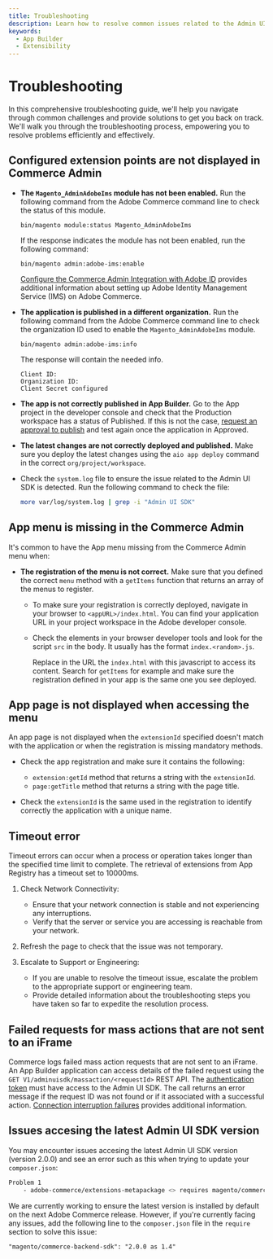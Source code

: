 ```yaml
---
title: Troubleshooting
description: Learn how to resolve common issues related to the Admin UI SDK.
keywords:
  - App Builder
  - Extensibility
---
```


# Troubleshooting

In this comprehensive troubleshooting guide, we'll help you navigate through common challenges and provide solutions to get you back on track. We'll walk you through the troubleshooting process, empowering you to resolve problems efficiently and effectively.

## Configured extension points are not displayed in Commerce Admin

*  **The `Magento_AdminAdobeIms` module has not been enabled.** Run the following command from the Adobe Commerce command line to check the status of this module.

   `bin/magento module:status Magento_AdminAdobeIms`

   If the response indicates the module has not been enabled, run the following command:

   `bin/magento admin:adobe-ims:enable`

   [Configure the Commerce Admin Integration with Adobe ID](https://experienceleague.adobe.com/docs/commerce-admin/start/admin/ims/adobe-ims-config.html#) provides additional information about setting up Adobe Identity Management Service (IMS) on Adobe Commerce.

* **The application is published in a different organization.** Run the following command from the Adobe Commerce command line to check the organization ID used to enable the `Magento_AdminAdobeIms` module.

   `bin/magento admin:adobe-ims:info`

   The response will contain the needed info.

   ```terminal
   Client ID:
   Organization ID:
   Client Secret configured
   ```

*  **The app is not correctly published in App Builder.** Go to the App project in the developer console and check that the Production workspace has a status of Published. If this is not the case, [request an approval to publish](./publish.md) and test again once the application in Approved.

*  **The latest changes are not correctly deployed and published.** Make sure you deploy the latest changes using  the `aio app deploy` command in the correct `org/project/workspace`.

* Check the `system.log` file to ensure the issue related to the Admin UI SDK is detected. Run the following command to check the file:

   ```bash
   more var/log/system.log | grep -i "Admin UI SDK"
   ```

## App menu is missing in the Commerce Admin

It's common to have the App menu missing from the Commerce Admin menu when:

*  **The registration of the menu is not correct.** Make sure that you defined the correct `menu` method with a `getItems` function that returns an array of the menus to register.

   *  To make sure your registration is correctly deployed, navigate in your browser to `<appURL>/index.html`. You can find your application URL in your project workspace in the Adobe developer console.

   *  Check the elements in your browser developer tools and look for the script `src` in the body. It usually has the format `index.<random>.js`.

      Replace in the URL the `index.html` with this javascript to access its content. Search for `getItems` for example and make sure the registration defined in your app is the same one you see deployed.

## App page is not displayed when accessing the menu

An app page is not displayed when the `extensionId` specified doesn't match with the application or when the registration is missing mandatory methods.

*  Check the app registration and make sure it contains the following:

   *  `extension:getId` method that returns a string with the `extensionId`.
   *  `page:getTitle` method that returns a string with the page title.

*  Check the `extensionId` is the same used in the registration to identify correctly the application with a unique name.

## Timeout error

Timeout errors can occur when a process or operation takes longer than the specified time limit to complete. The retrieval of extensions from App Registry has a timeout set to 10000ms.

1. Check Network Connectivity:

   *  Ensure that your network connection is stable and not experiencing any interruptions.
   *  Verify that the server or service you are accessing is reachable from your network.

2. Refresh the page to check that the issue was not temporary.

3. Escalate to Support or Engineering:

   *  If you are unable to resolve the timeout issue, escalate the problem to the appropriate support or engineering team.
   *  Provide detailed information about the troubleshooting steps you have taken so far to expedite the resolution process.

## Failed requests for mass actions that are not sent to an iFrame

Commerce logs failed mass action requests that are not sent to an iFrame. An App Builder application can access details of the failed request using the `GET V1/adminuisdk/massaction/<requestId>` REST API. The [authentication token](https://developer.adobe.com/commerce/webapi/get-started/authentication/gs-authentication-token/) must have access to the Admin UI SDK. The call returns an error message if the request ID was not found or if it associated with a successful action. [Connection interruption failures](./extension-points/index.md#connection-interruption-failures) provides additional information.

## Issues accesing the latest Admin UI SDK version

You may encounter issues accesing the latest Admin UI SDK version (version 2.0.0) and see an error such as this when trying to update your `composer.json`:

``` bash
Problem 1
    - adobe-commerce/extensions-metapackage <> requires magento/commerce-backend-sdk ^1.3 -> found magento/commerce-backend-sdk[...] but it conflicts with your root composer.json require (2.*).
```

We are currently working to ensure the latest version is installed by default on the next Adobe Commerce release. However, if you're currently facing any issues, add the following line to the `composer.json` file in the `require` section to solve this issue:

`"magento/commerce-backend-sdk": "2.0.0 as 1.4"`
